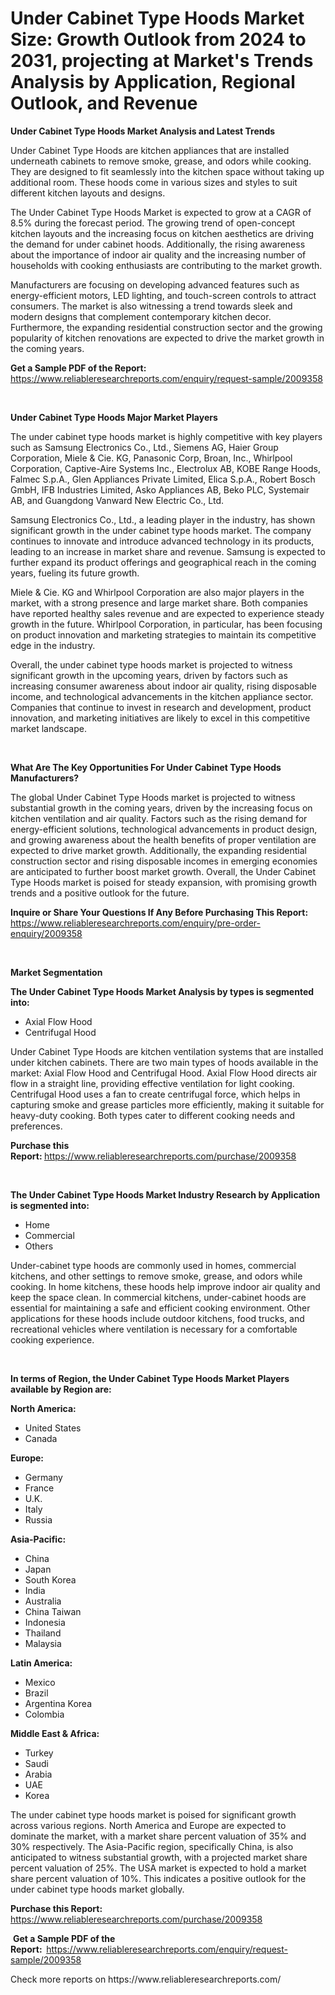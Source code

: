 <p><h1>Under Cabinet Type Hoods Market Size: Growth Outlook from 2024 to 2031, projecting at Market's Trends Analysis by Application, Regional Outlook, and Revenue</h1></p><p><strong>Under Cabinet Type Hoods Market Analysis and Latest Trends</strong></p>
<p><p>Under Cabinet Type Hoods are kitchen appliances that are installed underneath cabinets to remove smoke, grease, and odors while cooking. They are designed to fit seamlessly into the kitchen space without taking up additional room. These hoods come in various sizes and styles to suit different kitchen layouts and designs.</p><p>The Under Cabinet Type Hoods Market is expected to grow at a CAGR of 8.5% during the forecast period. The growing trend of open-concept kitchen layouts and the increasing focus on kitchen aesthetics are driving the demand for under cabinet hoods. Additionally, the rising awareness about the importance of indoor air quality and the increasing number of households with cooking enthusiasts are contributing to the market growth.</p><p>Manufacturers are focusing on developing advanced features such as energy-efficient motors, LED lighting, and touch-screen controls to attract consumers. The market is also witnessing a trend towards sleek and modern designs that complement contemporary kitchen decor. Furthermore, the expanding residential construction sector and the growing popularity of kitchen renovations are expected to drive the market growth in the coming years.</p></p>
<p><strong>Get a Sample PDF of the Report:&nbsp;</strong> <a href="https://www.reliableresearchreports.com/enquiry/request-sample/2009358">https://www.reliableresearchreports.com/enquiry/request-sample/2009358</a></p>
<p>&nbsp;</p>
<p><strong>Under Cabinet Type Hoods Major Market Players</strong></p>
<p><p>The under cabinet type hoods market is highly competitive with key players such as Samsung Electronics Co., Ltd., Siemens AG, Haier Group Corporation, Miele & Cie. KG, Panasonic Corp, Broan, Inc., Whirlpool Corporation, Captive-Aire Systems Inc., Electrolux AB, KOBE Range Hoods, Falmec S.p.A., Glen Appliances Private Limited, Elica S.p.A., Robert Bosch GmbH, IFB Industries Limited, Asko Appliances AB, Beko PLC, Systemair AB, and Guangdong Vanward New Electric Co., Ltd.</p><p>Samsung Electronics Co., Ltd., a leading player in the industry, has shown significant growth in the under cabinet type hoods market. The company continues to innovate and introduce advanced technology in its products, leading to an increase in market share and revenue. Samsung is expected to further expand its product offerings and geographical reach in the coming years, fueling its future growth.</p><p>Miele & Cie. KG and Whirlpool Corporation are also major players in the market, with a strong presence and large market share. Both companies have reported healthy sales revenue and are expected to experience steady growth in the future. Whirlpool Corporation, in particular, has been focusing on product innovation and marketing strategies to maintain its competitive edge in the industry.</p><p>Overall, the under cabinet type hoods market is projected to witness significant growth in the upcoming years, driven by factors such as increasing consumer awareness about indoor air quality, rising disposable income, and technological advancements in the kitchen appliance sector. Companies that continue to invest in research and development, product innovation, and marketing initiatives are likely to excel in this competitive market landscape.</p></p>
<p>&nbsp;</p>
<p><strong>What Are The Key Opportunities For Under Cabinet Type Hoods Manufacturers?</strong></p>
<p><p>The global Under Cabinet Type Hoods market is projected to witness substantial growth in the coming years, driven by the increasing focus on kitchen ventilation and air quality. Factors such as the rising demand for energy-efficient solutions, technological advancements in product design, and growing awareness about the health benefits of proper ventilation are expected to drive market growth. Additionally, the expanding residential construction sector and rising disposable incomes in emerging economies are anticipated to further boost market growth. Overall, the Under Cabinet Type Hoods market is poised for steady expansion, with promising growth trends and a positive outlook for the future.</p></p>
<p><strong>Inquire or Share Your Questions If Any Before Purchasing This Report:</strong> <a href="https://www.reliableresearchreports.com/enquiry/pre-order-enquiry/2009358">https://www.reliableresearchreports.com/enquiry/pre-order-enquiry/2009358</a></p>
<p>&nbsp;</p>
<p><strong>Market Segmentation</strong></p>
<p><strong>The Under Cabinet Type Hoods Market Analysis by types is segmented into:</strong></p>
<p><ul><li>Axial Flow Hood</li><li>Centrifugal Hood</li></ul></p>
<p><p>Under Cabinet Type Hoods are kitchen ventilation systems that are installed under kitchen cabinets. There are two main types of hoods available in the market: Axial Flow Hood and Centrifugal Hood. Axial Flow Hood directs air flow in a straight line, providing effective ventilation for light cooking. Centrifugal Hood uses a fan to create centrifugal force, which helps in capturing smoke and grease particles more efficiently, making it suitable for heavy-duty cooking. Both types cater to different cooking needs and preferences.</p></p>
<p><strong>Purchase this Report:&nbsp;</strong><a href="https://www.reliableresearchreports.com/purchase/2009358">https://www.reliableresearchreports.com/purchase/2009358</a></p>
<p>&nbsp;</p>
<p><strong>The Under Cabinet Type Hoods Market Industry Research by Application is segmented into:</strong></p>
<p><ul><li>Home</li><li>Commercial</li><li>Others</li></ul></p>
<p><p>Under-cabinet type hoods are commonly used in homes, commercial kitchens, and other settings to remove smoke, grease, and odors while cooking. In home kitchens, these hoods help improve indoor air quality and keep the space clean. In commercial kitchens, under-cabinet hoods are essential for maintaining a safe and efficient cooking environment. Other applications for these hoods include outdoor kitchens, food trucks, and recreational vehicles where ventilation is necessary for a comfortable cooking experience.</p></p>
<p>&nbsp;</p>
<p><strong>In terms of Region, the Under Cabinet Type Hoods Market Players available by Region are:</strong></p>
<p>
    <p> <strong> North America: </strong>
        <ul>
            <li>United States</li>
            <li>Canada</li>
        </ul>
        </p> 
    <p> <strong> Europe: </strong>
        <ul>
            <li>Germany</li>
            <li>France</li>
            <li>U.K.</li>
            <li>Italy</li>
            <li>Russia</li>
        </ul>
        </p> 
    <p> <strong> Asia-Pacific: </strong>
        <ul>
            <li>China</li>
            <li>Japan</li>
            <li>South Korea</li>
            <li>India</li>
            <li>Australia</li>
            <li>China Taiwan</li>
            <li>Indonesia</li>
            <li>Thailand</li>
            <li>Malaysia</li>
        </ul>
        </p> 
    <p> <strong> Latin America: </strong>
        <ul>
            <li>Mexico</li>
            <li>Brazil</li>
            <li>Argentina Korea</li>
            <li>Colombia</li>
        </ul>
        </p> 
    <p> <strong> Middle East & Africa: </strong>
        <ul>
            <li>Turkey</li>
            <li>Saudi</li>
            <li>Arabia</li>
            <li>UAE</li>
            <li>Korea</li>
        </ul>
    </p>
    </p>
<p><p>The under cabinet type hoods market is poised for significant growth across various regions. North America and Europe are expected to dominate the market, with a market share percent valuation of 35% and 30% respectively. The Asia-Pacific region, specifically China, is also anticipated to witness substantial growth, with a projected market share percent valuation of 25%. The USA market is expected to hold a market share percent valuation of 10%. This indicates a positive outlook for the under cabinet type hoods market globally.</p></p>
<p><strong>Purchase this Report: </strong><a href="https://www.reliableresearchreports.com/purchase/2009358">https://www.reliableresearchreports.com/purchase/2009358</a></p>
<p>&nbsp;<strong>Get a Sample PDF of the Report:&nbsp;&nbsp;</strong><a href="https://www.reliableresearchreports.com/enquiry/request-sample/2009358">https://www.reliableresearchreports.com/enquiry/request-sample/2009358</a></p>
<p><strong></strong></p>
<p>Check more reports on https://www.reliableresearchreports.com/</p>